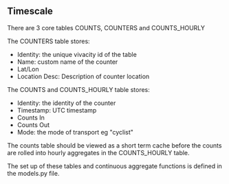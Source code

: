 ## Timescale

There are 3 core tables COUNTS, COUNTERS and COUNTS_HOURLY

The COUNTERS table stores:
- Identity: the unique vivacity id of the table
- Name: custom name of the counter
- Lat/Lon
- Location Desc: Description of counter location

The COUNTS and COUNTS_HOURLY table stores:
- Identity: the identity of the counter
- Timestamp: UTC timestamp
- Counts In
- Counts Out
- Mode: the mode of transport eg "cyclist"

The counts table should be viewed as a short term cache before the counts are rolled into hourly aggregates in the COUNTS_HOURLY table.

The set up of these tables and continuous aggregate functions is defined in the models.py file.
